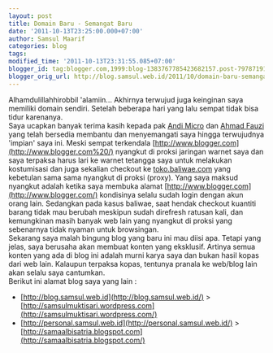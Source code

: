 ```yaml
---
layout: post
title: Domain Baru - Semangat Baru
date: '2011-10-13T23:25:00.000+07:00'
author: Samsul Maarif
categories: blog
tags: 
modified_time: '2011-10-13T23:31:55.085+07:00'
blogger_id: tag:blogger.com,1999:blog-1383767785423682157.post-7978719144210317368
blogger_orig_url: http://blog.samsul.web.id/2011/10/domain-baru-semangat-baru.html
---
```


Alhamdulillahhirobbil 'alamiin... Akhirnya terwujud juga keinginan saya memiliki domain sendiri. Setelah beberapa hari yang lalu sempat tidak bisa tidur karenanya.  
Saya ucapkan banyak terima kasih kepada pak [Andi Micro](http://www.andimicro.com/) dan [Ahmad Fauzi](http://fauzinge.com/) yang telah bersedia membantu dan menyemangati saya hingga terwujudnya 'impian' saya ini. Meski sempat terkendala [http://www.blogger.com](http://www.blogger.com%20/) nyangkut di proksi jaringan warnet saya dan saya terpaksa harus lari ke warnet tetangga saya untuk melakukan kostumisasi dan juga sekalian checkout ke [toko.baliwae.com](http://toko.baliwae.com/) yang kebetulan sama sama nyangkut di proksi (proxy). Yang saya maksud nyangkut adalah ketika saya membuka alamat [http://www.blogger.com](http://www.blogger.com/) kondisinya selalu sudah login dengan akun orang lain. Sedangkan pada kasus baliwae, saat hendak checkout kuantiti barang tidak mau berubah meskipun sudah direfresh ratusan kali, dan kemungkinan masih banyak web lain yang nyangkut di proksi yang sebenarnya tidak nyaman untuk browsingan.  
Sekarang saya malah bingung blog yang baru ini mau diisi apa. Tetapi yang jelas, saya berusaha akan membuat konten yang eksklusif. Artinya semua konten yang ada di blog ini adalah murni karya saya dan bukan hasil kopas dari web lain. Kalaupun terpaksa kopas, tentunya pranala ke web/blog lain akan selalu saya cantumkan.  
Berikut ini alamat blog saya yang lain :  

*   [http://blog.samsul.web.id](http://blog.samsul.web.id/) > [http://samsulmuktisari.wordpress.com](http://samsulmuktisari.wordpress.com/) 
*   [http://personal.samsul.web.id](http://personal.samsul.web.id/) > [http://samaalbisatria.blogspot.com](http://samaalbisatria.blogspot.com/)
